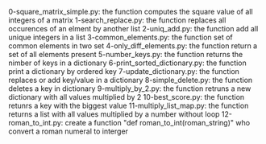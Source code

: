 0-square_matrix_simple.py: the function computes the square value of all integers of a matrix
1-search_replace.py: the function replaces all occurences of an elment by another list
2-uniq_add.py: the function add all unique integers in a list 
3-common_elements.py: the function set of common elements in two set
4-only_diff_elements.py: the function return a set of all elements present 
5-number_keys.py: the function returns the nimber of keys in a dictionary
6-print_sorted_dictionary.py: the function print a dictionary by ordered key
7-update_dictionary.py: the function replaces or add key/value in a dictionary
8-simple_delete.py: the function deletes a key in dictionary
9-multiply_by_2.py: the function retruns a new dictionary with all values multiplied by 2
10-best_score.py: the function retunrs a key with the biggest value
11-multiply_list_map.py: the function returns a list with all values multiplied by a number without loop
12-roman_to_int.py: create a function "def roman_to_int(roman_string)" who convert a roman numeral to interger